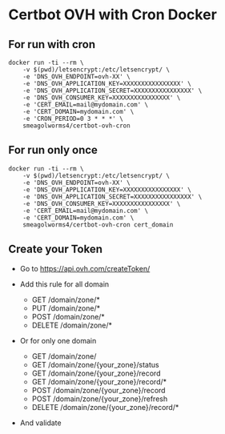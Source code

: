 # Certbot OVH with Cron Docker


## For run with cron

```shell
docker run -ti --rm \
	-v $(pwd)/letsencrypt:/etc/letsencrypt/ \
	-e 'DNS_OVH_ENDPOINT=ovh-XX' \
	-e 'DNS_OVH_APPLICATION_KEY=XXXXXXXXXXXXXXXX' \
	-e 'DNS_OVH_APPLICATION_SECRET=XXXXXXXXXXXXXXXX' \
	-e 'DNS_OVH_CONSUMER_KEY=XXXXXXXXXXXXXXXX' \
	-e 'CERT_EMAIL=mail@mydomain.com' \
	-e 'CERT_DOMAIN=mydomain.com' \
	-e 'CRON_PERIOD=0 3 * * *' \
	smeagolworms4/certbot-ovh-cron
```

## For run only once

```shell
docker run -ti --rm \
	-v $(pwd)/letsencrypt:/etc/letsencrypt/ \
	-e 'DNS_OVH_ENDPOINT=ovh-XX' \
	-e 'DNS_OVH_APPLICATION_KEY=XXXXXXXXXXXXXXXX' \
	-e 'DNS_OVH_APPLICATION_SECRET=XXXXXXXXXXXXXXXX' \
	-e 'DNS_OVH_CONSUMER_KEY=XXXXXXXXXXXXXXXX' \
	-e 'CERT_EMAIL=mail@mydomain.com' \
	-e 'CERT_DOMAIN=mydomain.com' \
	smeagolworms4/certbot-ovh-cron cert_domain
```
	
## Create your Token

 - Go to https://api.ovh.com/createToken/

 - Add this rule for all domain
    - GET /domain/zone/*
    - PUT /domain/zone/*
    - POST /domain/zone/*
    - DELETE /domain/zone/*
 
 - Or for only one domain
    - GET /domain/zone/
    - GET /domain/zone/{your_zone}/status
    - GET /domain/zone/{your_zone}/record
    - GET /domain/zone/{your_zone}/record/*
    - POST /domain/zone/{your_zone}/record
    - POST /domain/zone/{your_zone}/refresh
    - DELETE /domain/zone/{your_zone}/record/*
  - And validate
